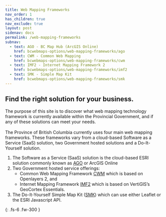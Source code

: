 ```yaml
---
title: Web Mapping Frameworks
nav_order: 1
has_children: true
nav_exclude: true
layout: post
sidenav: docs
permalink: /web-mapping-frameworks
subnav: 
  - text: AGO - BC Map Hub (ArcGIS Online)
    href: bcwebmaps-options/web-mapping-frameworks/ago
  - text: CWM - Common Web Mapping
    href: bcwebmaps-options/web-mapping-frameworks/cwm
  - text: IMF2 - Internet Mapping Framework 2
    href: bcwebmaps-options/web-mapping-frameworks/imf2
  - text: SMK - Simple Map Kit
    href: bcwebmaps-options/web-mapping-frameworks/smk
---
```



## Find the right solution for your business. 

The purpose of this site is to discover what web mapping technology framework is currently available within the Provincial Government, and if any of these solutions can meet your needs.<br><br>
The Province of British Columbia currently uses four main web mapping frameworks. These frameworks vary from a cloud-based Software as a Service (SaaS) solution, two Government hosted solutions and a Do-It-Yourself solution. <br>

1. The Software as a Service (SaaS) solution is the cloud-based ESRI solution commonly known as [AGO](web-mapping-frameworks/ago.html)
        or ArcGIS Online
2. Two Government hosted service offerings: 
   - Common Web Mapping Framework [CWM](web-mapping-frameworks/cwm.html) which is based on Openlayers 2, and 
   - Internet Mapping Framework [IMF2](web-mapping-frameworks/imf2.html) which is based on 
                VertiGIS’s GeoCortex Essentials.
3. The Do-It-Yourself Simple Map Kit ([SMK](web-mapping-frameworks/smk.html)) which can use either Leaflet or
        the ESRI Javascript API.


{: .fs-6 .fw-300 }
